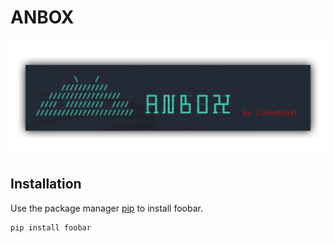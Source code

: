 # ANBOX 

![App Screenshot](https://github.com/LinuxKunaL/anbox/blob/main/git/20211128_105052.png)

## Installation

Use the package manager [pip](https://pip.pypa.io/en/stable/) to install foobar.

```bash
pip install foobar
```
